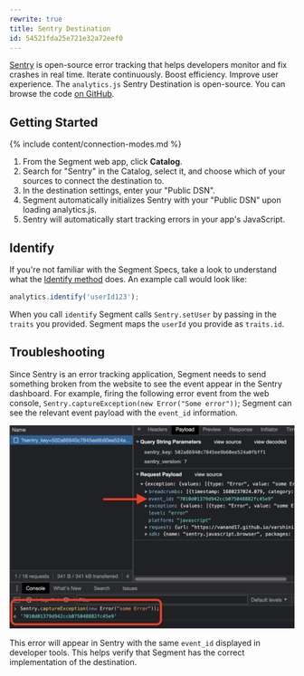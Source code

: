 ```yaml
---
rewrite: true
title: Sentry Destination
id: 54521fda25e721e32a72eef0
---
```

[Sentry](https://sentry.io) is open-source error tracking that helps developers monitor and fix crashes in real time. Iterate continuously. Boost efficiency. Improve user experience. The `analytics.js` Sentry Destination is open-source. You can browse the code [on GitHub](https://github.com/segmentio/analytics.js-integrations/tree/master/integrations/sentry).

## Getting Started

{% include content/connection-modes.md %}

1. From the Segment web app, click **Catalog**.
2. Search for "Sentry" in the Catalog, select it, and choose which of your sources to connect the destination to.
3. In the destination settings, enter your "Public DSN".
4. Segment automatically initializes Sentry with your "Public DSN" upon loading analytics.js.
5. Sentry will automatically start tracking errors in your app's JavaScript.

## Identify

If you're not familiar with the Segment Specs, take a look to understand what the [Identify method](/docs/connections/spec/identify/) does. An example call would look like:

```javascript
analytics.identify('userId123');
```

When you call `identify` Segment calls `Sentry.setUser` by passing in the `traits` you provided. Segment maps the `userId` you provide as `traits.id`.

## Troubleshooting

Since Sentry is an error tracking application, Segment needs to send something broken from the website to see the event appear in the Sentry dashboard. For example, firing the following error event from the web console, `Sentry.captureException(new Error("Some error"))`; Segment can see the relevant event payload with the `event_id` information.
 
 ![event_id viewable in dev tools](images/event-id.png)
 
 This error will appear in Sentry with the same `event_id` displayed in developer tools. This helps verify that Segment has the correct implementation of the destination.


